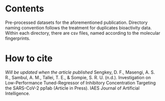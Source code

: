 # Contents
Pre-processed datasets for the aforementioned publication. Directory naming convention follows the treatment for duplicates bioactivity data. Within each directory, there are csv files, named according to the molecular fingerprints.

# How to cite
_Will be updated when the article published_
Sengkey, D. F., Masengi, A. S. R., Sambul, A. M., Tallei, T. E., & Sompie, S. R. U. (n.d.). Investigation on Low-Performance Tuned-Regressor of Inhibitory Concentration Targeting the SARS-CoV-2 pp1ab (Article in Press). IAES Journal of Artificial Intelligence.
